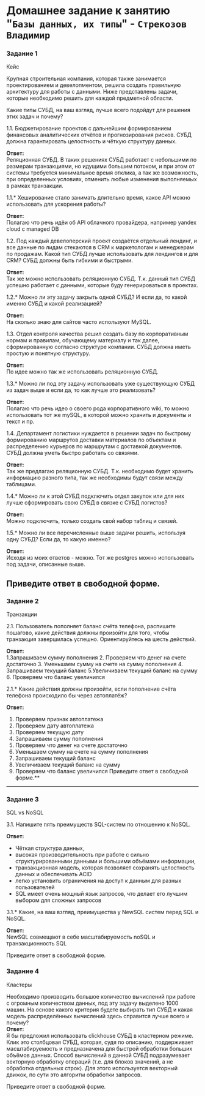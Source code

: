 # Домашнее задание к занятию "`Базы данных, их типы`" - `Стрекозов Владимир`
### Задание 1
Кейс

Крупная строительная компания, которая также занимается проектированием и девелопментом, решила создать правильную архитектуру для работы с данными. Ниже представлены задачи, которые необходимо решить для каждой предметной области.

Какие типы СУБД, на ваш взгляд, лучше всего подойдут для решения этих задач и почему?

1.1. Бюджетирование проектов с дальнейшим формированием финансовых аналитических отчётов и прогнозирования рисков. СУБД должна гарантировать целостность и чёткую структуру данных.

**Ответ:**   
Реляционная СУБД. В таких решениях СУБД работает с небольшими по размерам транзакциями, но идущими большим потоком, и при этом от системы требуется минимальное время отклика, а так же возможность, при определенных условиях, отменить любые изменения выполняемых в рамках транзакции.

1.1.* Хеширование стало занимать длительно время, какое API можно использовать для ускорения работы?

**Ответ:**   
Полагаю что речь идёи об API облачного провайдера, например yandex cloud с managed DB

1.2. Под каждый девелоперский проект создаётся отдельный лендинг, и все данные по лидам стекаются в CRM к маркетологам и менеджерам по продажам. Какой тип СУБД лучше использовать для лендингов и для CRM? СУБД должны быть гибкими и быстрыми.

**Ответ:**   
Так же можно использовать реляционную СУБД. Т.к. данный тип СУБД успешно работает с данными, которые буду генерироваться в проектах.

1.2.* Можно ли эту задачу закрыть одной СУБД? И если да, то какой именно СУБД и какой реализацией?

**Ответ:**   
На сколько знаю для сайтов часто используют MySQL.

1.3. Отдел контроля качества решил создать базу по корпоративным нормам и правилам, обучающему материалу и так далее, сформированную согласно структуре компании. СУБД должна иметь простую и понятную структуру.

**Ответ:**   
По идее можно так же использовать реляционную СУБД.

1.3.* Можно ли под эту задачу использовать уже существующую СУБД из задач выше и если да, то как лучше это реализовать?

**Ответ:**   
Полагаю что речь идео о своего рода корпоративного wiki, то можно использовать тот же mySQL, в которой можно хранить и документы и текст и пр.

1.4. Департамент логистики нуждается в решении задач по быстрому формированию маршрутов доставки материалов по объектам и распределению курьеров по маршрутам с доставкой документов. СУБД должна уметь быстро работать со связями.

**Ответ:**   
Так же предлагаю реляционную СУБД. Т.к. необходимо будет хранить информацию разного типа, так же необходимы будут связи между таблицами.

1.4.* Можно ли к этой СУБД подключить отдел закупок или для них лучше сформировать свою СУБД в связке с СУБД логистов?

**Ответ:**   
Можно подключить, только создать свой набор таблиц и связей.

1.5.* Можно ли все перечисленные выше задачи решить, используя одну СУБД? Если да, то какую именно?

**Ответ:**   
Исходя из моих ответов - можно. Тот же postgres можно использовать под задачи, описанные выше.

Приведите ответ в свободной форме.
---

### Задание 2
Транзакции

2.1. Пользователь пополняет баланс счёта телефона, распишите пошагово, какие действия должны произойти для того, чтобы транзакция завершилась успешно. Ориентируйтесь на шесть действий.

**Ответ:**   
 1.Запрашиваем сумму пополнения
 2. Проверяем что денег на счете достаточно
 3. Уменьшаем сумму на счете на сумму пополнения
 4. Запрашиваем текущий баланс
 5.Увеличиваем текущий баланс на сумму
 6. Проверяем что баланс увеличился
 
2.1.* Какие действия должны произойти, если пополнение счёта телефона происходило бы через автоплатёж?

**Ответ:**   
 1. Проверяем признак автоплатежа
 2. Проверяем дату автоплатежа
 3. Проверяем текущую дату
 4. Запрашиваем сумму пополнения
 5. Проверяем что денег на счете достаточно
 6. Уменьшаем сумму на счете на сумму пополнения
 7. Запрашиваем текущий баланс
 8. Увеличиваем текущий баланс на сумму
 9. Проверяем что баланс увеличился
Приведите ответ в свободной форме.**
---

### Задание 3
SQL vs NoSQL

3.1. Напишите пять преимуществ SQL-систем по отношению к NoSQL.

**Ответ:**    
* Чёткая структура данных,   
* высокая производительность при работе с сильно структурированными данными и большими объёмами информации,   
* транзакционная модель, которая позволяет сохранять целостность данных и обеспечивать ACID   
* легко установить ограничения на доступ к данным для разных пользователей
* SQL имеет очень мощный язык запросов, что делает его лучшим выбором для сложных запросов  

3.1.* Какие, на ваш взгляд, преимущества у NewSQL систем перед SQL и NoSQL.

**Ответ:**   
NewSQL совмещают в себе масштабируемость noSQL и транзакционность SQL   

Приведите ответ в свободной форме.

### Задание 4
Кластеры

Необходимо производить большое количество вычислений при работе с огромным количеством данных, под эту задачу выделено 1000 машин.
На основе какого критерия будете выбирать тип СУБД и какая модель распределённых вычислений здесь справится лучше всего и почему?   
**Ответ:**   
Я бы предложил использовать clickhouse СУБД в кластерном режиме. Клик это столбцовая СУБД, которая, судя по описанию, поддерживает масштабируемость и предназначена для быстрой обработки больших объёмов данных. Способ вычислений в данной СУБД подразумевает векторную обработку операций (т.е. для  блоков значений, а не обработка отдельных строк). Для этого используется векторный движок, по сути это алгоритм обработки запросов.

Приведите ответ в свободной форме.
